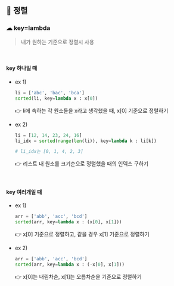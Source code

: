 ## 🧊 정렬

### ☁ key=lambda

> 내가 원하는 기준으로 정렬시 사용

<br>

#### key 하나일 때

- ex 1)

  ```python
  li = ['abc', 'bac', 'bca']
  sorted(li, key=lambda x : x[0])
  ```

  👉 li에 속하는 각 원소들을 x라고 생각했을 때, x[0] 기준으로 정렬하기

- ex 2)

  ```python
  li = [12, 14, 23, 24, 16]
  li_idx = sorted(range(len(li)), key=lambda k : li[k]) 
  
  # li_idx는 [0, 1, 4, 2, 3]
  ```

  👉 리스트 내 원소를 크기순으로 정렬했을 때의 인덱스 구하기

<br>

#### key 여러개일 때

- ex 1)

  ```python
  arr = ['abb', 'acc', 'bcd']
  sorted(arr, key=lambda x : (x[0], x[1]))
  ```

  👉 x[0] 기준으로 정렬하고, 같을 경우 x[1] 기준으로 정렬하기

- ex 2)

  ```python
  arr = ['abb', 'acc', 'bcd']
  sorted(arr, key=lambda x : (-x[0], x[1]))
  ```

  👉 x[0]는 내림차순, x[1]는 오름차순을 기준으로 정렬하기
